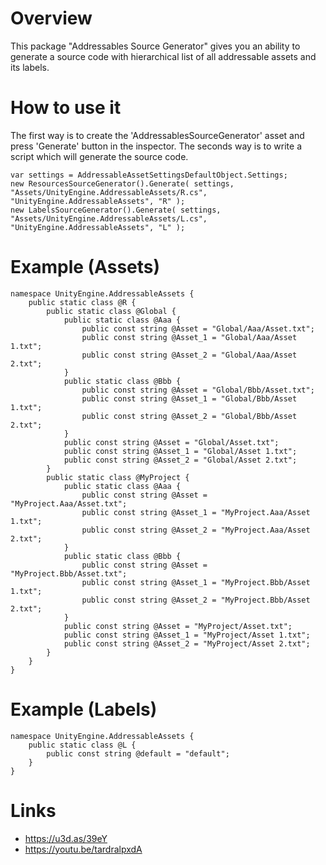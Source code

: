 # Overview
This package "Addressables Source Generator" gives you an ability to generate a source code with hierarchical list of all addressable assets and its labels.

# How to use it
The first way is to create the 'AddressablesSourceGenerator' asset and press 'Generate' button in the inspector.
The seconds way is to write a script which will generate the source code.
```
var settings = AddressableAssetSettingsDefaultObject.Settings;
new ResourcesSourceGenerator().Generate( settings, "Assets/UnityEngine.AddressableAssets/R.cs", "UnityEngine.AddressableAssets", "R" );
new LabelsSourceGenerator().Generate( settings, "Assets/UnityEngine.AddressableAssets/L.cs", "UnityEngine.AddressableAssets", "L" );
```

# Example (Assets)
```
namespace UnityEngine.AddressableAssets {
    public static class @R {
        public static class @Global {
            public static class @Aaa {
                public const string @Asset = "Global/Aaa/Asset.txt";
                public const string @Asset_1 = "Global/Aaa/Asset 1.txt";
                public const string @Asset_2 = "Global/Aaa/Asset 2.txt";
            }
            public static class @Bbb {
                public const string @Asset = "Global/Bbb/Asset.txt";
                public const string @Asset_1 = "Global/Bbb/Asset 1.txt";
                public const string @Asset_2 = "Global/Bbb/Asset 2.txt";
            }
            public const string @Asset = "Global/Asset.txt";
            public const string @Asset_1 = "Global/Asset 1.txt";
            public const string @Asset_2 = "Global/Asset 2.txt";
        }
        public static class @MyProject {
            public static class @Aaa {
                public const string @Asset = "MyProject.Aaa/Asset.txt";
                public const string @Asset_1 = "MyProject.Aaa/Asset 1.txt";
                public const string @Asset_2 = "MyProject.Aaa/Asset 2.txt";
            }
            public static class @Bbb {
                public const string @Asset = "MyProject.Bbb/Asset.txt";
                public const string @Asset_1 = "MyProject.Bbb/Asset 1.txt";
                public const string @Asset_2 = "MyProject.Bbb/Asset 2.txt";
            }
            public const string @Asset = "MyProject/Asset.txt";
            public const string @Asset_1 = "MyProject/Asset 1.txt";
            public const string @Asset_2 = "MyProject/Asset 2.txt";
        }
    }
}
```

# Example (Labels)
```
namespace UnityEngine.AddressableAssets {
    public static class @L {
        public const string @default = "default";
    }
}
```

# Links
- https://u3d.as/39eY
- https://youtu.be/tardralpxdA
